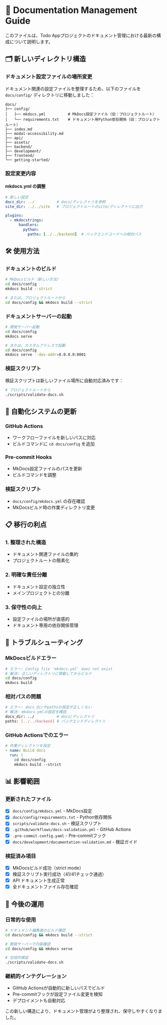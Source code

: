 # 📝 Documentation Management Guide

このファイルは、Todo Appプロジェクトのドキュメント管理における最新の構成について説明します。

## 🗂️ 新しいディレクトリ構造

### ドキュメント設定ファイルの場所変更

ドキュメント関連の設定ファイルを整理するため、以下のファイルを `docs/config/` ディレクトリに移動しました：

```
docs/
├── config/
│   ├── mkdocs.yml          # MkDocs設定ファイル（旧：プロジェクトルート）
│   └── requirements.txt    # ドキュメント用Python依存関係（旧：プロジェクトルート）
├── index.md
├── modal-accessibility.md
├── api/
├── assets/
├── backend/
├── development/
├── frontend/
└── getting-started/
```

### 設定変更内容

#### mkdocs.yml の調整
```yaml
# 新しい設定
docs_dir: ../          # docs/ディレクトリを参照
site_dir: ../../site   # プロジェクトルートのsite/ディレクトリに出力

plugins:
  - mkdocstrings:
      handlers:
        python:
          paths: [../../backend]  # バックエンドコードへの相対パス
```

## 🛠️ 使用方法

### ドキュメントのビルド

```bash
# MkDocsビルド（新しい方法）
cd docs/config
mkdocs build --strict

# または、プロジェクトルートから
cd docs/config && mkdocs build --strict
```

### ドキュメントサーバーの起動

```bash
# 開発サーバー起動
cd docs/config
mkdocs serve

# または、カスタムアドレスで起動
cd docs/config
mkdocs serve --dev-addr=0.0.0.0:8001
```

### 検証スクリプト

検証スクリプトは新しいファイル場所に自動対応済みです：

```bash
# プロジェクトルートから
./scripts/validate-docs.sh
```

## 🔄 自動化システムの更新

### GitHub Actions
- ワークフローファイルを新しいパスに対応
- ビルドコマンドに `cd docs/config` を追加

### Pre-commit Hooks
- MkDocs設定ファイルのパスを更新
- ビルドコマンドを調整

### 検証スクリプト
- `docs/config/mkdocs.yml` の存在確認
- MkDocsビルド時の作業ディレクトリ変更

## 📋 移行の利点

### 1. **整理された構造**
- ドキュメント関連ファイルの集約
- プロジェクトルートの簡素化

### 2. **明確な責任分離**
- ドキュメント設定の独立性
- メインプロジェクトとの分離

### 3. **保守性の向上**
- 設定ファイルの場所が直感的
- ドキュメント専用の依存関係管理

## 🔧 トラブルシューティング

### MkDocsビルドエラー
```bash
# エラー: Config file 'mkdocs.yml' does not exist
# 解決: 正しいディレクトリに移動してからビルド
cd docs/config
mkdocs build
```

### 相対パスの問題
```bash
# エラー: docs_dirやpathsの設定が正しくない
# 解決: mkdocs.ymlの設定を確認
docs_dir: ../          # docs/ディレクトリ
paths: [../../backend] # バックエンドディレクトリ
```

### GitHub Actionsでのエラー
```yaml
# 作業ディレクトリを設定
- name: Build docs
  run: |
    cd docs/config
    mkdocs build --strict
```

## 📊 影響範囲

### 更新されたファイル
- [x] `docs/config/mkdocs.yml` - MkDocs設定
- [x] `docs/config/requirements.txt` - Python依存関係
- [x] `scripts/validate-docs.sh` - 検証スクリプト
- [x] `.github/workflows/docs-validation.yml` - GitHub Actions
- [x] `.pre-commit-config.yaml` - Pre-commitフック
- [x] `docs/development/documentation-validation.md` - 検証ガイド

### 検証済み項目
- [x] MkDocsビルド成功（strict mode）
- [x] 検証スクリプト実行成功（41/41チェック通過）
- [x] API ドキュメント生成正常
- [x] 全ドキュメントファイル存在確認

## 🎯 今後の運用

### 日常的な使用
```bash
# ドキュメント編集後のビルド確認
cd docs/config && mkdocs build --strict

# 開発サーバーで内容確認
cd docs/config && mkdocs serve

# 包括的検証
./scripts/validate-docs.sh
```

### 継続的インテグレーション
- GitHub Actionsが自動的に新しいパスでビルド
- Pre-commitフックが設定ファイル変更を検知
- デプロイメントも自動対応

この新しい構造により、ドキュメント管理がより整理され、保守しやすくなりました。
